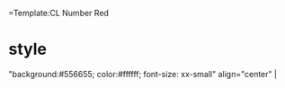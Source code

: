 =Template:CL Number Red

style
=====

"background:\#556655; color:\#ffffff; font-size: xx-small" align="center" |
